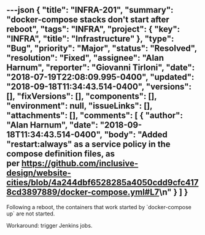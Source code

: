 ---json
{
  "title": "INFRA-201",
  "summary": "docker-compose stacks don't start after reboot",
  "tags": "INFRA",
  "project": {
    "key": "INFRA",
    "title": "Infrastructure"
  },
  "type": "Bug",
  "priority": "Major",
  "status": "Resolved",
  "resolution": "Fixed",
  "assignee": "Alan Harnum",
  "reporter": "Giovanni Tirloni",
  "date": "2018-07-19T22:08:09.995-0400",
  "updated": "2018-09-18T11:34:43.514-0400",
  "versions": [],
  "fixVersions": [],
  "components": [],
  "environment": null,
  "issueLinks": [],
  "attachments": [],
  "comments": [
    {
      "author": "Alan Harnum",
      "date": "2018-09-18T11:34:43.514-0400",
      "body": "Added \"restart:always\" as a service policy in the compose definition files, as per <https://github.com/inclusive-design/website-cities/blob/4a244dbf6528285a4050cdd9cfc4178cd3897889/docker-compose.yml#L7>\n"
    }
  ]
}
---
Following a reboot, the containers that work started by \`docker-compose up\` are not started.

Workaround: trigger Jenkins jobs.

        